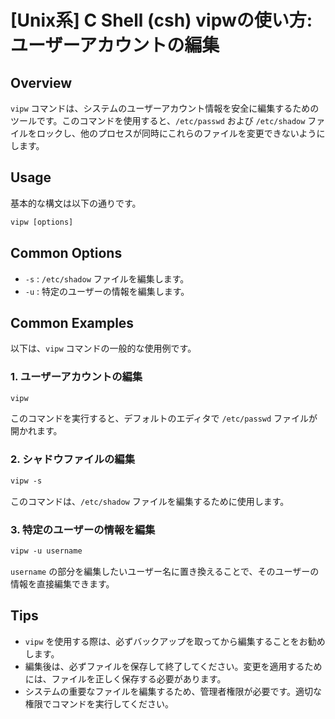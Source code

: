 # [Unix系] C Shell (csh) vipwの使い方: ユーザーアカウントの編集

## Overview
`vipw` コマンドは、システムのユーザーアカウント情報を安全に編集するためのツールです。このコマンドを使用すると、`/etc/passwd` および `/etc/shadow` ファイルをロックし、他のプロセスが同時にこれらのファイルを変更できないようにします。

## Usage
基本的な構文は以下の通りです。

```csh
vipw [options]
```

## Common Options
- `-s` : `/etc/shadow` ファイルを編集します。
- `-u` : 特定のユーザーの情報を編集します。

## Common Examples
以下は、`vipw` コマンドの一般的な使用例です。

### 1. ユーザーアカウントの編集
```csh
vipw
```
このコマンドを実行すると、デフォルトのエディタで `/etc/passwd` ファイルが開かれます。

### 2. シャドウファイルの編集
```csh
vipw -s
```
このコマンドは、`/etc/shadow` ファイルを編集するために使用します。

### 3. 特定のユーザーの情報を編集
```csh
vipw -u username
```
`username` の部分を編集したいユーザー名に置き換えることで、そのユーザーの情報を直接編集できます。

## Tips
- `vipw` を使用する際は、必ずバックアップを取ってから編集することをお勧めします。
- 編集後は、必ずファイルを保存して終了してください。変更を適用するためには、ファイルを正しく保存する必要があります。
- システムの重要なファイルを編集するため、管理者権限が必要です。適切な権限でコマンドを実行してください。